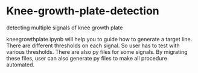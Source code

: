# Knee-growth-plate-detection
detecting multiple signals of knee growth plate

kneegrowthplate.ipynb will help you to guide how to generate a target line.
There are different thresholds on each signal. So user has to test with various thresholds.
There are also py files for some signals. By migrating these files, user can also generate py files to make all procedure automated.
